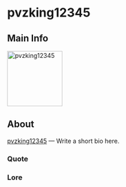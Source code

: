 # pvzking12345

## Main Info
<img class="" src="https://tr.rbxcdn.com/30DAY-AvatarHeadshot-C9F428C68361CE99C85F890861C77238-Png/420/420/AvatarHeadshot/Png/noFilter" alt="pvzking12345" style="width:128px;height:128px;">

## About
[pvzking12345](https://www.roblox.com/users/421030667/profile) — Write a short bio here.

### Quote
<!-- Add a quote here -->

### Lore
<!-- Add lore here -->
